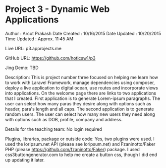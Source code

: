 # Project 3 - Dynamic Web Applications

Author       : Arcot Prakash
Date Created : 10/16/2015
Date Updated : 10/20/2015
Time Updated : Approx. 11:45 AM

Live URL: p3.approjects.me

GitHub URL: https://github.com/hotlcsw1/p3

Jing Demo: TBD

Description:
This is project number three focused on helping me learn how to work with Laravel Framework, manage dependencies using composer, deploy a live application to digital ocean, use routes and incorporate views into applications.  On the welcome page there are links to two applications that I created.  First application is to generate Lorem-ipsum paragraphs.  The user can select how many paras they desire along with options such as header, para's length and all caps.  The second application is to generate random users.  The user can select how many new users they need along with options such as DOB, profile, company and address.

Details for the teaching team:
No login required

Plugins, libraries, package or outside code:
Yes, two plugins were used.  I used the loripsum.net API (please see loripsum.net) and Fzaninotto/Faker PHP (please https://github.com/fzaninotto/Faker) package.  I used css3buttongenerator.com to help me create a button css, though I did end up updating it later.  
